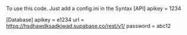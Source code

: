 To use this code. 
Just add a config.ini in the Syntax
[API]
apikey = 1234

[Database]
apikey = e1234
url = https://hsdhawdksadkjwad.supabase.co/rest/v1/
password = abc12